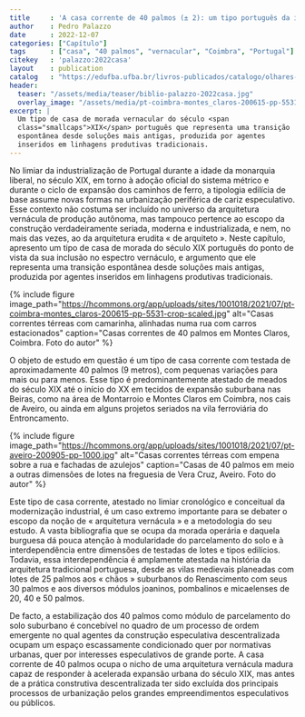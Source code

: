 ```yaml
---
title     : 'A casa corrente de 40 palmos (± 2): um tipo português da idade liberal'
author    : Pedro Palazzo
date      : 2022-12-07
categories: ["Capítulo"]
tags      : ["casa", "40 palmos", "vernacular", "Coimbra", "Portugal"]
citekey   : 'palazzo:2022casa'
layout    : publication
catalog   : "https://edufba.ufba.br/livros-publicados/catalogo/olhares-contemporaneos-sobre-arquitetura-vernaculapopular"
header:
  teaser: "/assets/media/teaser/biblio-palazzo-2022casa.jpg"
  overlay_image: "/assets/media/pt-coimbra-montes_claros-200615-pp-5531.jpg"
excerpt: |
  Um tipo de casa de morada vernacular do século <span
  class="smallcaps">XIX</span> português que representa uma transição
  espontânea desde soluções mais antigas, produzida por agentes
  inseridos em linhagens produtivas tradicionais. 
---
```


No limiar da industrialização de Portugal durante a idade da monarquia
liberal, no século <span class="smallcaps">XIX</span>, em torno à adoção
oficial do sistema métrico e durante o ciclo de expansão dos caminhos de
ferro, a tipologia edilícia de base assume novas formas na urbanização
periférica de cariz especulativo. Esse contexto não costuma ser incluído
no universo da arquitetura vernácula de produção autônoma, mas tampouco
pertence ao escopo da construção verdadeiramente seriada, moderna e
industrializada, e nem, no mais das vezes, ao da arquitetura erudita «
de arquiteto ». Neste capítulo, apresento um tipo de casa de morada do
século <span class="smallcaps">XIX</span> português do ponto de vista da
sua inclusão no espectro vernáculo, e argumento que ele representa uma
transição espontânea desde soluções mais antigas, produzida por agentes
inseridos em linhagens produtivas tradicionais.

{% include figure image_path="https://hcommons.org/app/uploads/sites/1001018/2021/07/pt-coimbra-montes_claros-200615-pp-5531-crop-scaled.jpg" alt="Casas correntes térreas com camarinha, alinhadas numa rua com carros estacionados" caption="Casas correntes de 40 palmos em Montes Claros, Coimbra. Foto do autor" %}

O objeto de estudo em questão é um tipo de casa corrente com testada de
aproximadamente 40 palmos (9 metros), com pequenas variações para mais
ou para menos. Esse tipo é predominantemente atestado de meados do
século <span class="smallcaps">XIX</span> até o início do <span
class="smallcaps">XX</span> em tecidos de expansão suburbana nas Beiras,
como na área de Montarroio e Montes Claros em Coimbra, nos cais de
Aveiro, ou ainda em alguns projetos seriados na vila ferroviária do
Entroncamento.

{% include figure image_path="https://hcommons.org/app/uploads/sites/1001018/2021/07/pt-aveiro-200905-pp-1000.jpg" alt="Casas correntes térreas com empena sobre a rua e fachadas de azulejos" caption="Casas de 40 palmos em meio a outras dimensões de lotes na freguesia de Vera Cruz, Aveiro. Foto do autor" %}

Este tipo de casa corrente, atestado no limiar cronológico e conceitual
da modernização industrial, é um caso extremo importante para se debater
o escopo da noção de « arquitetura vernácula » e a metodologia do seu
estudo. A vasta bibliografia que se ocupa da morada operária e daquela
burguesa dá pouca atenção à modularidade do parcelamento do solo e à
interdependência entre dimensões de testadas de lotes e tipos edilícios.
Todavia, essa interdependência é amplamente atestada na história da
arquitetura tradicional portuguesa, desde as vilas medievais planeadas
com lotes de 25 palmos aos « chãos » suburbanos do Renascimento com seus
30 palmos e aos diversos módulos joaninos, pombalinos e micaelenses de
20, 40 e 50 palmos.

De facto, a estabilização dos 40 palmos como módulo de parcelamento do
solo suburbano é concebível no quadro de um processo de ordem emergente
no qual agentes da construção especulativa descentralizada ocupam um
espaço escassamente condicionado quer por normativas urbanas, quer por
interesses especulativos de grande porte. A casa corrente de 40 palmos
ocupa o nicho de uma arquitetura vernácula madura capaz de responder à
acelerada expansão urbana do século <span class="smallcaps">XIX</span>,
mas antes de a prática construtiva descentralizada ter sido excluída dos
principais processos de urbanização pelos grandes empreendimentos
especulativos ou públicos.
